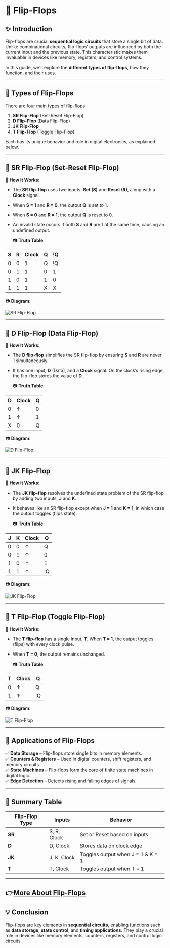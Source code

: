 # 📘 Flip-Flops

## ✨ Introduction

Flip-flops are crucial **sequential logic circuits** that store a single bit of data. Unlike combinational circuits, flip-flops’ outputs are influenced by both the current input and the previous state. This characteristic makes them invaluable in devices like memory, registers, and control systems.

In this guide, we'll explore the **different types of flip-flops**, how they function, and their uses.

---

## 🔹 Types of Flip-Flops

There are four main types of flip-flops:
1. **SR Flip-Flop** (Set-Reset Flip-Flop)
2. **D Flip-Flop** (Data Flip-Flop)
3. **JK Flip-Flop**
4. **T Flip-Flop** (Toggle Flip-Flop)

Each has its unique behavior and role in digital electronics, as explained below.

---

## 📌 SR Flip-Flop (Set-Reset Flip-Flop)

🔹 **How It Works**:
- The **SR flip-flop** uses two inputs: **Set (S)** and **Reset (R)**, along with a **Clock** signal.
- When **S = 1** and **R = 0**, the output **Q** is set to 1.
- When **S = 0** and **R = 1**, the output **Q** is reset to 0.
- An invalid state occurs if both **S** and **R** are 1 at the same time, causing an undefined output.

  📷 **Truth Table**:

| S  | R  | Clock | Q  | !Q |
|----|----|-------|----|----|
| 0  | 0  | 1     | Q  | !Q |
| 0  | 1  | 1     | 0  | 1  |
| 1  | 0  | 1     | 1  | 0  |
| 1  | 1  | 1     | X  | X  |

  📷 **Diagram**:

  ![SR Flip-Flop](https://github.com/user-attachments/assets/2e1d726b-cdd2-465c-a594-fd6619d44b78)

---

## 📌 D Flip-Flop (Data Flip-Flop)

🔹 **How It Works**:
- The **D flip-flop** simplifies the SR flip-flop by ensuring **S** and **R** are never 1 simultaneously.
- It has one input, **D** (Data), and a **Clock** signal. On the clock’s rising edge, the flip-flop stores the value of **D**.

  📷 **Truth Table**:

| D  | Clock | Q  |
|----|-------|----|
| 0  | ↑     | 0  |
| 1  | ↑     | 1  |
| X  | 0     | Q  |

  📷 **Diagram**:

  ![D Flip-Flop](https://github.com/user-attachments/assets/3317b337-fd32-4077-8318-faa34f836a72)

---

## 📌 JK Flip-Flop

🔹 **How It Works**:
- The **JK flip-flop** resolves the undefined state problem of the SR flip-flop by adding two inputs, **J** and **K**.
- It behaves like an SR flip-flop except when **J = 1** and **K = 1**, in which case the output toggles (flips state).

  📷 **Truth Table**:

| J  | K  | Clock | Q  |
|----|----|-------|----|
| 0  | 0  | ↑     | Q  |
| 0  | 1  | ↑     | 0  |
| 1  | 0  | ↑     | 1  |
| 1  | 1  | ↑     | !Q |

  📷 **Diagram**:

  ![JK Flip-Flop](https://github.com/user-attachments/assets/b9849375-e07c-4b27-85f3-4d89600b2bdd)

---

## 📌 T Flip-Flop (Toggle Flip-Flop)

🔹 **How It Works**:
- The **T flip-flop** has a single input, **T**. When **T = 1**, the output toggles (flips) with every clock pulse.
- When **T = 0**, the output remains unchanged.

  📷 **Truth Table**:

| T  | Clock | Q  |
|----|-------|----|
| 0  | ↑     | Q  |
| 1  | ↑     | !Q |

  📷 **Diagram**:

  ![T Flip-Flop](https://github.com/user-attachments/assets/9f47face-371b-4d21-a9fb-5382488f2ebb)

---

## 📌 Applications of Flip-Flops

✅ **Data Storage** – Flip-flops store single bits in memory elements.  
✅ **Counters & Registers** – Used in digital counters, shift registers, and memory circuits.  
✅ **State Machines** – Flip-flops form the core of finite state machines in digital logic.  
✅ **Edge Detection** – Detects rising and falling edges of signals.

---

## 📌 Summary Table

| Flip-Flop Type | Inputs      | Behavior                           |
|---------------|------------|------------------------------------|
| **SR**        | S, R, Clock | Set or Reset based on inputs       |
| **D**         | D, Clock    | Stores data on clock edge          |
| **JK**        | J, K, Clock | Toggles output when J = 1 & K = 1  |
| **T**         | T, Clock    | Toggles output when T = 1          |

---
**👉[More About Flip-Flops](https://www.electronicsforu.com/technology-trends/learn-electronics/flip-flop-rs-jk-t-d)**
---
## 💡 Conclusion

Flip-flops are key elements in **sequential circuits**, enabling functions such as **data storage**, **state control**, and **timing applications**. They play a crucial role in devices like memory elements, counters, registers, and control logic circuits.
